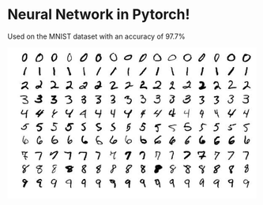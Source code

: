 # Neural Network in Pytorch!

Used on the MNIST dataset with an accuracy of 97.7%

![mnist](mnist.jpeg)
